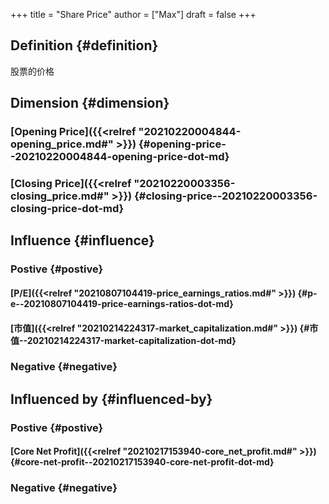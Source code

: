+++
title = "Share Price"
author = ["Max"]
draft = false
+++

## Definition {#definition}

股票的价格


## Dimension {#dimension}


### [Opening Price]({{<relref "20210220004844-opening_price.md#" >}}) {#opening-price--20210220004844-opening-price-dot-md}


### [Closing Price]({{<relref "20210220003356-closing_price.md#" >}}) {#closing-price--20210220003356-closing-price-dot-md}


## Influence {#influence}


### Postive {#postive}


#### [P/E]({{<relref "20210807104419-price_earnings_ratios.md#" >}}) {#p-e--20210807104419-price-earnings-ratios-dot-md}


#### [市值]({{<relref "20210214224317-market_capitalization.md#" >}}) {#市值--20210214224317-market-capitalization-dot-md}


### Negative {#negative}


## Influenced by {#influenced-by}


### Postive {#postive}


#### [Core Net Profit]({{<relref "20210217153940-core_net_profit.md#" >}}) {#core-net-profit--20210217153940-core-net-profit-dot-md}


### Negative {#negative}
